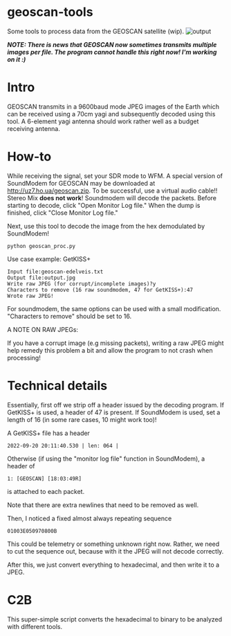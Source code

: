 # geoscan-tools
Some tools to process data from the GEOSCAN satellite (wip). 
![output](https://user-images.githubusercontent.com/114111180/192885196-7b54cd63-fa24-4f51-977f-e8b944e0417c.jpg)

***NOTE: There is news that GEOSCAN now sometimes transmits multiple images per file. The program cannot handle this right now! I'm working on it :)***
# Intro

GEOSCAN transmits in a 9600baud mode JPEG images of the Earth which can be received using a 70cm yagi and subsequently decoded using this tool. A 6-element yagi antenna should work rather well as a budget receiving antenna. 

# How-to
While receiving the signal, set your SDR mode to WFM. A special version of SoundModem for GEOSCAN may be downloaded at http://uz7.ho.ua/geoscan.zip. To be successful, use a virtual audio cable!! Stereo Mix **does not work**! Soundmodem will decode the packets. Before starting to decode, click "Open Monitor Log file." When the dump is finished, click "Close Monitor Log file."

Next, use this tool to decode the image from the hex demodulated by SoundModem!

```
python geoscan_proc.py
``` 

Use case example: GetKISS+

```
Input file:geoscan-edelveis.txt
Output file:output.jpg
Write raw JPEG (for corrupt/incomplete images)?y
Characters to remove (16 raw soundmodem, 47 for GetKISS+):47
Wrote raw JPEG!
``` 

For soundmodem, the same options can be used with a small modification. "Characters to remove" should be set to 16. 

A NOTE ON RAW JPEGs:

If you have a corrupt image (e.g missing packets), writing a raw JPEG might help remedy this problem a bit and allow the program to not crash when processing!

# Technical details

Essentially, first off we strip off a header issued by the decoding program. If GetKISS+ is used, a header of 47 is present. If SoundModem is used, set a length of 16 (in some rare cases, 10 might work too)!

A GetKISS+ file has a header
```
2022-09-20 20:11:40.530 | len: 064 |
``` 

Otherwise (if using the "monitor log file" function in SoundModem), a header of 
```
1: [GEOSCAN] [18:03:49R]
``` 
is attached to each packet. 

Note that there are extra newlines that need to be removed as well. 

Then, I noticed a fixed almost always repeating sequence 

```
01003E050970800B
``` 
This could be telemetry or something unknown right now. Rather, we need to cut the sequence out, because with it the JPEG will not decode correctly. 

After this, we just convert everything to hexadecimal, and then write it to a JPEG. 

# C2B

This super-simple script converts the hexadecimal to binary to be analyzed with different tools. 
